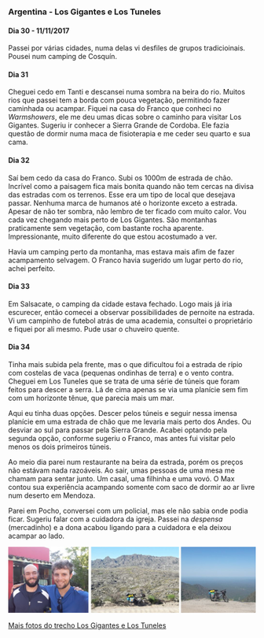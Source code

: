### Argentina - Los Gigantes e Los Tuneles

#### Dia 30 - 11/11/2017

Passei por várias cidades, numa delas vi desfiles de grupos tradicioinais.
Pousei num camping de Cosquín.

#### Dia 31

Cheguei cedo em Tanti e descansei numa sombra na beira do rio.
Muitos rios que passei tem a borda com pouca vegetação, permitindo fazer caminhada ou acampar.
Fiquei na casa do Franco que conheci no *Warmshowers*, ele me deu umas dicas sobre o caminho para visitar Los Gigantes.
Sugeriu ir conhecer a Sierra Grande de Cordoba.
Ele fazia questão de dormir numa maca de fisioterapia e me ceder seu quarto e sua cama.

#### Dia 32

Saí bem cedo da casa do Franco.
Subi os 1000m de estrada de chão.
Incrível como a paisagem fica mais bonita quando não tem cercas na divisa das estradas com os terrenos.
Esse era um tipo de local que desejava passar.
Nenhuma marca de humanos até o horizonte exceto a estrada.
Apesar de não ter sombra, não lembro de ter ficado com muito calor.
Vou cada vez chegando mais perto de Los Gigantes.
São montanhas praticamente sem vegetação, com bastante rocha aparente.
Impressionante, muito diferente do que estou acostumado a ver.

Havia um camping perto da montanha, mas estava mais afim de fazer acampamento selvagem.
O Franco havia sugerido um lugar perto do rio, achei perfeito.

#### Dia 33

Em Salsacate, o camping da cidade estava fechado.
Logo mais já iria escurecer, então comecei a observar possibilidades de pernoite na estrada.
Vi um campinho de futebol atrás de uma academia, consultei o proprietário e fiquei por ali mesmo.
Pude usar o chuveiro quente.

#### Dia 34

Tinha mais subida pela frente, mas o que dificultou foi a estrada de rípio com costelas de vaca (pequenas ondinhas de terra) e o vento contra.
Cheguei em Los Tuneles que se trata de uma série de túneis que foram feitos para descer a serra.
Lá de cima apenas se via uma planície sem fim com um horizonte tênue, que parecia mais um mar.

Aqui eu tinha duas opções.
Descer pelos túneis e seguir nessa imensa planície em uma estrada de chão que me levaria mais perto dos Andes.
Ou desviar ao sul para passar pela Sierra Grande.
Acabei optando pela segunda opção, conforme sugeriu o Franco, mas antes fui visitar pelo menos os dois primeiros túneis.

Ao meio dia parei num restaurante na beira da estrada, porém os preços não estávam nada razoáveis.
Ao sair, umas pessoas de uma mesa me chamam para sentar junto.
Um casal, uma filhinha e uma vovó.
O Max contou sua experiência acampando somente com saco de dormir ao ar livre num deserto em Mendoza.

Parei em Pocho, conversei com um policial, mas ele não sabia onde podia ficar.
Sugeriu falar com a cuidadora da igreja.
Passei na *despensa* (mercadinho) e a dona acabou ligando para a cuidadora e ela deixou acampar ao lado.

![Sierras chicas](./assets/images/gigantes-tuneles.jpg)



[Mais fotos do trecho Los Gigantes e Los Tuneles](https://photos.app.goo.gl/ulJhCRtg7yLOMdqE2)

